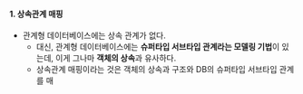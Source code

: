 
#### 1. 상속관계 매핑

- 관계형 데이터베이스에는 상속 관계가 없다.
	- 대신, 관계형 데이터베이스에는 **슈퍼타입 서브타입 관계라는 모델링 기법**이 있는데, 이게 그나마 **객체의 상속**과 유사하다.
	- 상속관계 매핑이라는 것은 객체의 상속과 구조와 DB의 슈퍼타입 서브타입 관계를 매
